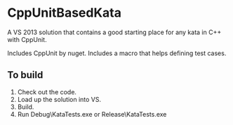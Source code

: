 # CppUnitBasedKata
A VS 2013 solution that contains a good starting place for any kata in C++ with CppUnit. 

Includes CppUnit by nuget. Includes a macro that helps defining test cases.

## To build

1. Check out the code.
2. Load up the solution into VS.
3. Build.
4. Run Debug\KataTests.exe or Release\KataTests.exe
